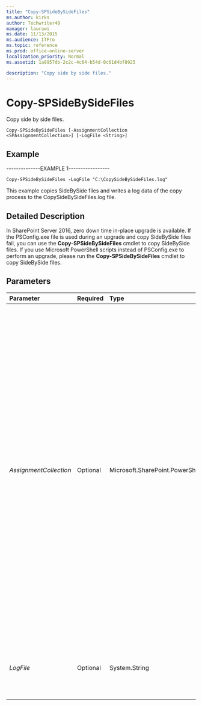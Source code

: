 ```yaml
---
title: "Copy-SPSideBySideFiles"
ms.author: kirks
author: Techwriter40
manager: laurawi
ms.date: 11/13/2015
ms.audience: ITPro
ms.topic: reference
ms.prod: office-online-server
localization_priority: Normal
ms.assetid: 1a8957db-2c2c-4c64-b54d-0c61d4bf8925

description: "Copy side by side files."
---
```


# Copy-SPSideBySideFiles

Copy side by side files.
  
```
Copy-SPSideBySideFiles [-AssignmentCollection <SPAssignmentCollection>] [-LogFile <String>]

```

## Example

--------------EXAMPLE 1-----------------
  
```
Copy-SPSideBySideFiles -LogFile "C:\CopySideBySideFiles.log"
```

This example copies SideBySide files and writes a log data of the copy process to the CopySideBySideFiles.log file.
  
## Detailed Description

In SharePoint Server 2016, zero down time in-place upgrade is available. If the PSConfig.exe file is used during an upgrade and copy SideBySide files fail, you can use the **Copy-SPSideBySideFiles** cmdlet to copy SideBySide files. If you use Microsoft PowerShell scripts instead of PSConfig.exe to perform an upgrade, please run the **Copy-SPSideBySideFiles** cmdlet to copy SideBySide files. 
  
## Parameters

|**Parameter**|**Required**|**Type**|**Description**|
|:-----|:-----|:-----|:-----|
| _AssignmentCollection_ <br/> |Optional  <br/> |Microsoft.SharePoint.PowerShell.SPAssignmentCollection  <br/> |Manages objects for the purpose of proper disposal. Use of objects, such as **SPWeb** or **SPSite**, can use large amounts of memory and use of these objects in Windows PowerShell scripts requires proper memory management. Using the **SPAssignment** object, you can assign objects to a variable and dispose of the objects after they are needed to free up memory. When **SPWeb**, **SPSite**, or **SPSiteAdministration** objects are used, the objects are automatically disposed of if an assignment collection or the **Global** parameter is not used.  <br/> > [!NOTE]> When the **Global** parameter is used, all objects are contained in the global store. If objects are not immediately used, or disposed of by using the **Stop-SPAssignment** command, an out-of-memory scenario can occur.           |
| _LogFile_ <br/> |Optional  <br/> |System.String  <br/> |Specifies the fully-qualified logfile name of SideBySide copy operation. If LogFile is not specified, the logfile will be placed in default SharePoint log files folder.  <br/> |
   

